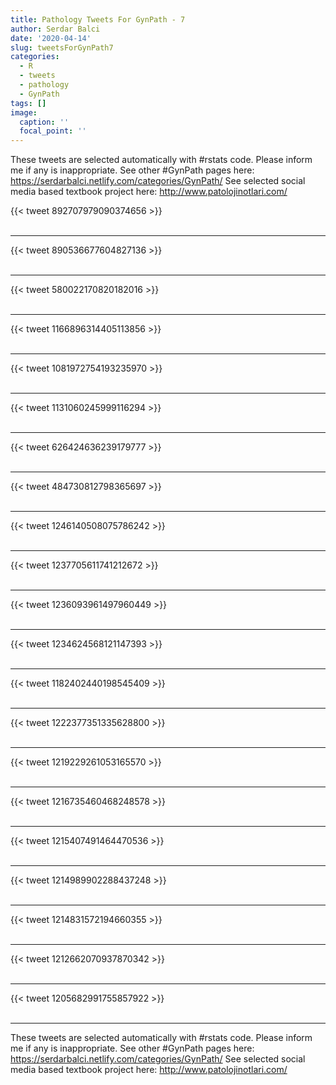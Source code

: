 ```yaml
---
title: Pathology Tweets For GynPath - 7
author: Serdar Balci
date: '2020-04-14'
slug: tweetsForGynPath7
categories:
  - R
  - tweets
  - pathology
  - GynPath
tags: []
image:
  caption: ''
  focal_point: ''
---
```



These tweets are selected automatically with #rstats code. Please inform me if any is inappropriate.
See other #GynPath pages here: https://serdarbalci.netlify.com/categories/GynPath/ 
See selected social media based textbook project here: http://www.patolojinotlari.com/

{{< tweet 892707979090374656 >}}
<br>
<br>
<hr>
{{< tweet 890536677604827136 >}}
<br>
<br>
<hr>
{{< tweet 580022170820182016 >}}
<br>
<br>
<hr>
{{< tweet 1166896314405113856 >}}
<br>
<br>
<hr>
{{< tweet 1081972754193235970 >}}
<br>
<br>
<hr>
{{< tweet 1131060245999116294 >}}
<br>
<br>
<hr>
{{< tweet 626424636239179777 >}}
<br>
<br>
<hr>
{{< tweet 484730812798365697 >}}
<br>
<br>
<hr>
{{< tweet 1246140508075786242 >}}
<br>
<br>
<hr>
{{< tweet 1237705611741212672 >}}
<br>
<br>
<hr>
{{< tweet 1236093961497960449 >}}
<br>
<br>
<hr>
{{< tweet 1234624568121147393 >}}
<br>
<br>
<hr>
{{< tweet 1182402440198545409 >}}
<br>
<br>
<hr>
{{< tweet 1222377351335628800 >}}
<br>
<br>
<hr>
{{< tweet 1219229261053165570 >}}
<br>
<br>
<hr>
{{< tweet 1216735460468248578 >}}
<br>
<br>
<hr>
{{< tweet 1215407491464470536 >}}
<br>
<br>
<hr>
{{< tweet 1214989902288437248 >}}
<br>
<br>
<hr>
{{< tweet 1214831572194660355 >}}
<br>
<br>
<hr>
{{< tweet 1212662070937870342 >}}
<br>
<br>
<hr>
{{< tweet 1205682991755857922 >}}
<br>
<br>
<hr>


These tweets are selected automatically with #rstats code. Please inform me if any is inappropriate.
See other #GynPath pages here: https://serdarbalci.netlify.com/categories/GynPath/ 
See selected social media based textbook project here: http://www.patolojinotlari.com/
